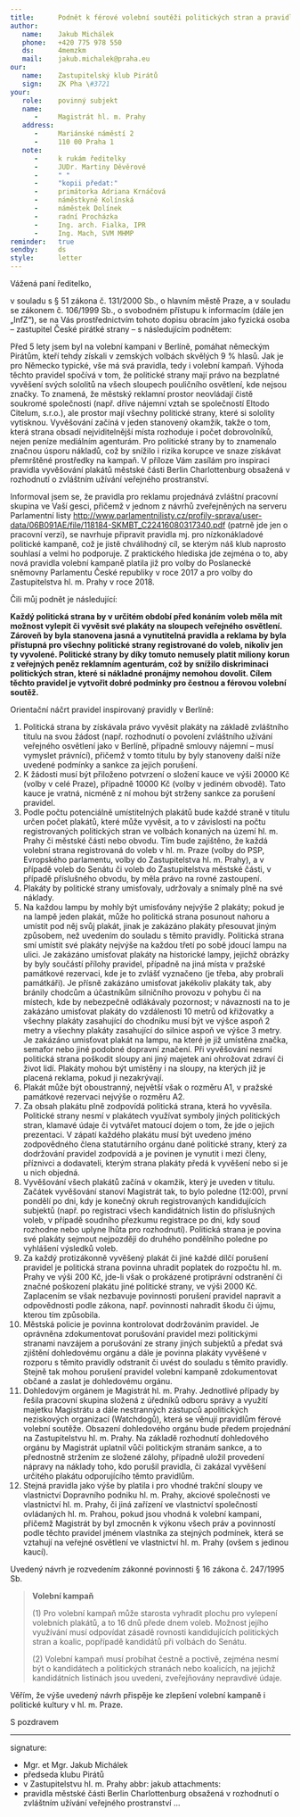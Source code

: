 ```yaml
---
title:      Podnět k férové volební soutěži politických stran a pravidlům vyvěšování volebních plakátů
author:
   name:    Jakub Michálek
   phone:   +420 775 978 550
   ds:      4memzkm
   mail:    jakub.michalek@praha.eu
our:
   name:    Zastupitelský klub Pirátů
   sign:    ZK Pha \#3721
your:
   role:    povinný subjekt
   name:
      -     Magistrát hl. m. Prahy
   address:
      -     Mariánské náměstí 2
      -     110 00 Praha 1
   note:
      -     k rukám ředitelky 
      -     JUDr. Martiny Děvěrové
      -     " "
      -     "kopii předat:"
      -     primátorka Adriana Krnáčová
      -     náměstkyně Kolínská
      -     náměstek Dolínek
      -     radní Procházka
      -     Ing. arch. Fialka, IPR
      -     Ing. Mach, SVM MHMP
reminder:   true
sendby:     ds
style:      letter
---
```


Vážená paní ředitelko, 

v souladu s § 51 zákona č. 131/2000 Sb., o hlavním městě Praze, a v souladu se zákonem č. 106/1999 Sb., o svobodném přístupu k informacím (dále jen „InfZ“), se na Vás prostřednictvím tohoto dopisu obracím jako fyzická osoba – zastupitel České pirátké strany – s následujícím podnětem:

Před 5 lety jsem byl na volební kampani v Berlíně, pomáhat německým Pirátům, kteří tehdy získali v zemských volbách skvělých 9 % hlasů. Jak je pro Německo typické, vše má svá pravidla, tedy i volební kampaň. Výhoda těchto pravidel spočívá v tom, že politické strany mají právo na bezplatné vyvěšení svých sololitů na všech sloupech pouličního osvětlení, kde nejsou značky. To znamená, že městský reklamní prostor neovládají čistě soukromé společnosti (např. dříve nájemní vztah se společností Eltodo Citelum, s.r.o.), ale prostor mají všechny politické strany, které si sololity vytisknou. Vyvěšování začíná v jeden stanovený okamžik, takže o tom, která strana obsadí nejviditelnější místa rozhoduje i počet dobrovolníků, nejen peníze mediálním agenturám. Pro politické strany by to znamenalo značnou úsporu nákladů, což by snížilo i rizika korupce ve snaze získávat přemrštěné prostředky na kampaň. V příloze Vám zasílám pro inspiraci pravidla vyvěšování plakátů městské části Berlin Charlottenburg obsažená v rozhodnutí o zvláštním užívání veřejného prostranství. 

Informoval jsem se, že pravidla pro reklamu projednává zvláštní pracovní skupina ve Vaší gesci, přičemž v jednom z návrhů zveřejněných na serveru Parlamentní listy <http://www.parlamentnilisty.cz/profily-sprava/user-data/06B091AE/file/118184-SKMBT_C22416080317340.pdf> (patrně jde jen o pracovní verzi), se navrhuje připravit pravidla mj. pro nízkonákladové politické kampaně, což je jistě chválihodný cíl, se kterým náš klub naprosto souhlasí a velmi ho podporuje. Z praktického hlediska jde zejména o to, aby nová pravidla volební kampaně platila již pro volby do Poslanecké sněmovny Parlamentu České republiky v roce 2017 a pro volby do Zastupitelstva hl. m. Prahy v roce 2018. 

Čili můj podnět je následující:

**Každý politická strana by v určitém období před konáním voleb měla mít možnost vylepit či vyvěsit své plakáty na sloupech veřejného osvětlení. Zároveň by byla stanovena jasná a vynutitelná pravidla a reklama by byla přístupná pro všechny politické strany registrované do voleb, nikoliv jen ty vyvolené. Politické strany by díky tomuto nemusely platit miliony korun z veřejných peněz reklamním agenturám, což by snížilo diskriminaci politických stran, které si nákladné pronájmy nemohou dovolit. Cílem těchto pravidel je vytvořit dobré podmínky pro čestnou a férovou volební soutěž.**

Orientační náčrt pravidel inspirovaný pravidly v Berlíně: 

1. Politická strana by získávala právo vyvěsit plakáty na základě zvláštního titulu na svou žádost (např. rozhodnutí o povolení zvláštního užívání veřejného osvětlení jako v Berlíně, případně smlouvy nájemní – musí vymyslet právnící), přičemž v tomto titulu by byly stanoveny další níže uvedené podmínky a sankce za jejich porušení.
2. K žádosti musí být přiloženo potvrzení o složení kauce ve výši 20000 Kč (volby v celé Praze), případně 10000 Kč (volby v jediném obvodě). Tato kauce je vratná, nicméně z ní mohou být strženy sankce za porušení pravidel. 
3. Podle počtu potenciálně umístitelných plakátů bude každé straně v titulu určen počet plakátů, které může vyvěsit, a to v závislosti na počtu registrovaných politických stran ve volbách konaných na území hl. m. Prahy či městské části nebo obvodu. Tím bude zajištěno, že každá volební strana registrovaná do voleb v hl. m. Praze (volby do PSP, Evropského parlamentu, volby do Zastupitelstva hl. m. Prahy), a v případě voleb do Senátu či voleb do Zastupitelstva městské části, v případě příslušného obvodu, by měla právo na rovné zastoupení. 
4. Plakáty by politické strany umisťovaly, udržovaly a snímaly plně na své náklady. 
5. Na každou lampu by mohly být umisťovány nejvýše 2 plakáty; pokud je na lampě jeden plakát, může ho politická strana posunout nahoru a umístit pod něj svůj plakát, jinak je zakázáno plakáty přesouvat jiným způsobem, než uvedením do souladu s těmito pravidly. Politická strana smí umístit své plakáty nejvýše na každou třetí po sobě jdoucí lampu na ulici. Je zakázáno umisťovat plakáty na historické lampy, jejichž obrázky by byly součástí přílohy pravidel, případně na jiná místa v pražské památkové rezervaci, kde je to zvlášť vyznačeno (je třeba, aby probrali památkáři). Je přísně zakázáno umisťovat jakékoliv plakáty tak, aby bránily chodcům a účastníkům silničního provozu v pohybu či na místech, kde by nebezpečně odlákávaly pozornost; v návaznosti na to je zakázáno umisťovat plakáty do vzdálenosti 10 metrů od křižovatky a všechny plakáty zasahující do chodníku musí být ve výšce aspoň 2 metry a všechny plakáty zasahující do silnice aspoň ve výšce 3 metry. Je zakázáno umisťovat plakát na lampu, na které je již umístěna značka, semafor nebo jiné podobné dopravní značení. Při vyvěšování nesmí politická strana poškodit sloupy ani jiný majetek ani ohrožovat zdraví či život lidí. Plakáty mohou být umístěny i na sloupy, na kterých již je placená reklama, pokud ji nezakrývají.
6. Plakát může být oboustranný, největší však o rozměru A1, v pražské památkové rezervaci nejvýše o rozměru A2. 
7. Za obsah plakátu plně zodpovídá politická strana, která ho vyvěsila. Politické strany nesmí v plakátech využívat symboly jiných politických stran, klamavé údaje či vytvářet matoucí dojem o tom, že jde o jejich prezentaci. V zápatí každého plakátu musí být uvedeno jméno zodpovědného člena statutárního orgánu dané politické strany, který za dodržování pravidel zodpovídá a je povinen je vynutit i mezi členy, příznivci a dodavateli, kterým strana plakáty předá k vyvěšení nebo si je u nich objedná. 
8. Vyvěšování všech plakátů začíná v okamžik, který je uveden v titulu. Začátek vyvěšování stanoví Magistrát tak, to bylo poledne (12:00), první pondělí po dni, kdy je konečný okruh registrovaných kandidujících subjektů (např. po registraci všech kandidátních listin do příslušných voleb, v případě soudního přezkumu registrace po dni, kdy soud rozhodne nebo uplyne lhůta pro rozhodnutí). Politická strana je povina své plakáty sejmout nejpozději do druhého pondělního poledne po vyhlášení výsledků voleb.
9. Za každý protizákonně vyvěšený plakát či jiné každé dílčí porušení pravidel je politická strana povinna uhradit poplatek do rozpočtu hl. m. Prahy ve výši 200 Kč, jde-li však o prokázené protiprávní odstranění či značné poškození plakátu jiné politické strany, ve výši 2000 Kč. Zaplacením se však nezbavuje povinnosti porušení pravidel napravit a odpovědnosti podle zákona, např. povinnosti nahradit škodu či újmu, kterou tím způsobila. 
10. Městská policie je povinna kontrolovat dodržováním pravidel. Je oprávněna zdokumentovat porušování pravidel mezi politickými stranami navzájem a porušování ze strany jiných subjektů a předat svá zjištění dohledovému orgánu a dále je povinna plakáty vyvěšené v rozporu s těmito pravidly odstranit či uvést do souladu s těmito pravidly. Stejně tak mohou porušení pravidel volební kampaně zdokumentovat občané a zaslat je dohledovému orgánu.
11. Dohledovým orgánem je Magistrát hl. m. Prahy. Jednotlivé případy by řešila pracovní skupina složená z úředníků odboru správy a využití majetku Magistrátu a dále nestranných zástupců apolitických neziskových organizací (Watchdogů), která se věnují pravidlům férové volební soutěže. Obsazení dohledového orgánu bude předem projednání na Zastupitelstvu hl. m. Prahy. Na základě rozhodnutí dohledového orgánu by Magistrát uplatnil vůči politickým stranám sankce, a to přednostně stržením ze složené zálohy, případně uložil provedení nápravy na náklady toho, kdo porušil pravidla, či zakázal vyvěšení určitého plakátu odporujícího těmto pravidlům. 
12. Stejná pravidla jako výše by platila i pro vhodné trakční sloupy ve vlastnictví Dopravního podniku hl. m. Prahy, akciové společnosti ve vlastnictví hl. m. Prahy, či jiná zařízení ve vlastnictví společností ovládaných hl. m. Prahou, pokud jsou vhodná k volební kampani, přičemž Magistrát by byl zmocněn k výkonu všech práv a povinností podle těchto pravidel jménem vlastníka za stejných podmínek, která se vztahují na veřejné osvětlení ve vlastnictví hl. m. Prahy (ovšem s jedinou kaucí). 

Uvedený návrh je rozvedením zákonné povinnosti § 16 zákona č. 247/1995 Sb.

> **Volební kampaň**
> 
> (1) Pro volební kampaň může starosta vyhradit plochu pro vylepení volebních plakátů, a to 16 dnů přede dnem voleb. Možnost jejího využívání musí odpovídat zásadě rovnosti kandidujících politických stran a koalic, popřípadě kandidátů při volbách do Senátu.
> 
> (2) Volební kampaň musí probíhat čestně a poctivě, zejména nesmí být o kandidátech a politických stranách nebo koalicích, na jejichž kandidátních listinách jsou uvedeni, zveřejňovány nepravdivé údaje.
 
Věřím, že výše uvedený návrh přispěje ke zlepšení volební kampaně i politické kultury v hl. m. Praze.

S pozdravem

---
signature:
  - Mgr. et Mgr. Jakub Michálek
  - předseda klubu Pirátů 
  - v Zastupitelstvu hl. m. Prahy
abbr:       jakub
attachments:
  - pravidla městské části Berlin Charlottenburg obsažená v rozhodnutí o zvláštním užívání veřejného prostranství
...
